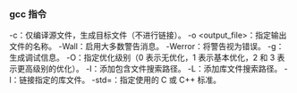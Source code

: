 ### gcc 指令  
-c：仅编译源文件，生成目标文件（不进行链接）。
-o <output_file>：指定输出文件的名称。
-Wall：启用大多数警告消息。
-Werror：将警告视为错误。
-g：生成调试信息。
-O<level>：指定优化级别（0 表示无优化，1 表示基本优化，2 和 3 表示更高级别的优化）。
-I<path>：添加包含文件搜索路径。
-L<path>：添加库文件搜索路径。
-l<library>：链接指定的库文件。
-std=<standard>：指定使用的 C 或 C++ 标准。
